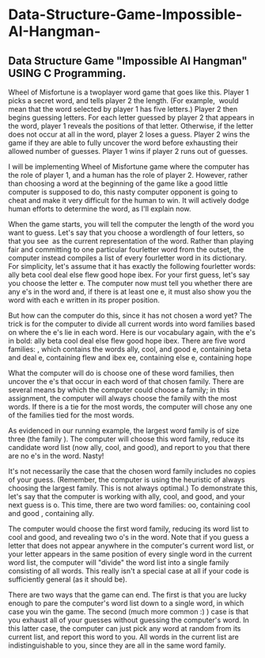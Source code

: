 # Data-Structure-Game-Impossible-AI-Hangman-
## Data Structure Game "Impossible AI Hangman" USING C Programming. 

Wheel of Misfortune is a two­player word game that goes like this. Player 1 picks a secret word, and tells player 2 the length. (For example, ­­­­­ would mean that the word selected by player 1 has five letters.) Player 2 then begins guessing letters. For each letter guessed by player 2 that appears in the word, player 1 reveals the positions of that letter. Otherwise, if the letter does not occur at all in the word, player 2 loses a guess. Player 2 wins the game if they are able to fully uncover the word before exhausting their allowed number of guesses. Player 1 wins if player 2 runs out of guesses.

I will be implementing Wheel of Misfortune game where the computer has the role of player 1, and a human has the role of player 2. However, rather than choosing a word at the beginning of the game like a good little computer is supposed to do, this nasty computer opponent is going to cheat and make it very difficult for the human to win. It will actively dodge human efforts to determine the word, as I'll explain now. 

When the game starts, you will tell the computer the length of the word you want to guess. Let's say that you choose a word­length of four letters, so that you see ­­­­ as the current representation of the word. Rather than playing fair and committing to one particular four­letter word from the outset, the computer instead compiles a list of every four­letter word in its dictionary. For simplicity, let's assume that it has exactly the following four­letter words: ally beta cool deal else flew good hope ibex. For your first guess, let's say you choose the letter e. The computer now must tell you whether there are any e's in the word and, if there is at least one e, it must also show you the word with each e written in its proper position.

But how can the computer do this, since it has not chosen a word yet? The trick is for the computer to divide all current words into word families based on where the e's lie in each word. Here is our vocabulary again, with the e's in bold: ally beta cool deal else flew good hope ibex. There are five word families:
­­­­, which contains the words ally, cool, and good ­e­­, containing beta and deal
­­e­, containing flew and ibex
e­­e, containing else
­­­e, containing hope

What the computer will do is choose one of these word families, then uncover the e's that occur in each word of that chosen family. There are several means by which the computer could choose a family; in this assignment, the computer will always choose the family with the most words. If there is a tie for the most words, the computer will chose any one of the families tied for the most words.

As evidenced in our running example, the largest word family is of size three (the family ­­­­). The computer will choose this word family, reduce its candidate word list (now ally, cool, and good), and report to you that there are no e's in the word. Nasty!

It's not necessarily the case that the chosen word family includes no copies of your guess. (Remember, the computer is using the heuristic of always choosing the largest family. This is not always optimal.) To demonstrate this, let's say that the computer is working with ally, cool, and good, and your next guess is o. This time, there are two word families:
­oo­, containing cool and good ­­­­, containing ally.

The computer would choose the first word family, reducing its word list to cool and good, and revealing two o's in the word.
Note that if you guess a letter that does not appear anywhere in the computer's current word list, or your letter appears in the same position of every single word in the current word list, the computer will "divide" the word list into a single family consisting of all words. This really isn't a special case at all if your code is sufficiently general (as it should be).

There are two ways that the game can end. The first is that you are lucky enough to pare the computer's word list down to a single word, in which case you win the game. The second (much more common :) ) case is that you exhaust all of your guesses without guessing the computer's word. In this latter case, the computer can just pick any word at random from its current list, and report this word to you. All words in the current list are indistinguishable to you, since they are all in the same word family.

